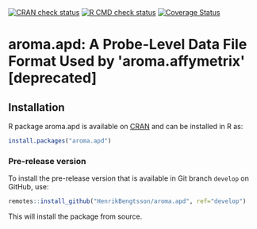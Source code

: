 

<div id="badges"><!-- pkgdown markup -->
<a href="https://CRAN.R-project.org/web/checks/check_results_aroma.apd.html"><img border="0" src="https://www.r-pkg.org/badges/version/aroma.apd" alt="CRAN check status"/></a> <a href="https://github.com/HenrikBengtsson/aroma.apd/actions?query=workflow%3AR-CMD-check"><img border="0" src="https://github.com/HenrikBengtsson/aroma.apd/actions/workflows/R-CMD-check.yaml/badge.svg?branch=develop" alt="R CMD check status"/></a>     <a href="https://app.codecov.io/gh/HenrikBengtsson/aroma.apd"><img border="0" src="https://codecov.io/gh/HenrikBengtsson/aroma.apd/branch/develop/graph/badge.svg" alt="Coverage Status"/></a> 
</div>

# aroma.apd: A Probe-Level Data File Format Used by 'aroma.affymetrix' [deprecated] 


## Installation
R package aroma.apd is available on [CRAN](https://cran.r-project.org/package=aroma.apd) and can be installed in R as:
```r
install.packages("aroma.apd")
```


### Pre-release version

To install the pre-release version that is available in Git branch `develop` on GitHub, use:
```r
remotes::install_github("HenrikBengtsson/aroma.apd", ref="develop")
```
This will install the package from source.  

<!-- pkgdown-drop-below -->

